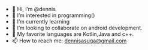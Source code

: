 - 👋 Hi, I’m @dennis
- 👀 I’m interested in programming()
- 🌱 I’m currently learning
- 💞️ I’m looking to collaborate on android development.
- 💞️ My favorite languages are Kotlin,Java and c++.
- 📫 How to reach me: dennisasuga@gmail.com

<!---
dennis-a-o/dennis is a ✨ special ✨ repository because its `README.md` (this file) appears on your GitHub profile.
You can click the Preview link to take a look at your changes.
--->
